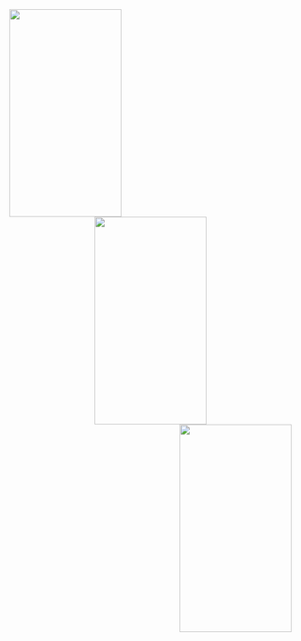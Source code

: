 <div style="text-align:left">
  <img width="200" height="370" src="https://user-images.githubusercontent.com/24736668/53560463-677bfc00-3b72-11e9-8b07-ed2f42d9e062.png">
</div>

<div style="text-align:center">
  <img width="200" height="370" src="https://user-images.githubusercontent.com/24736668/53560452-62b74800-3b72-11e9-91ad-829777d08ac4.png">
</div>

<div style="text-align:right">
  <img width="200" height="370" src="https://user-images.githubusercontent.com/24736668/53560324-2257ca00-3b72-11e9-963f-315b890e2fc7.png">
</div>
